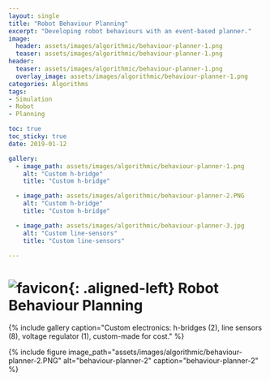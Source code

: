```yaml
---
layout: single
title: "Robot Behaviour Planning"
excerpt: "Developing robot behaviours with an event-based planner."
image:
  header: assets/images/algorithmic/behaviour-planner-1.png
  teaser: assets/images/algorithmic/behaviour-planner-1.png
header:
  teaser: assets/images/algorithmic/behaviour-planner-1.png
  overlay_image: assets/images/algorithmic/behaviour-planner-1.png
categories: Algorithms
tags:
- Simulation
- Robot
- Planning

toc: true
toc_sticky: true
date: 2019-01-12

gallery:
  - image_path: assets/images/algorithmic/behaviour-planner-1.png
    alt: "Custom h-bridge"
    title: "Custom h-bridge"

  - image_path: assets/images/algorithmic/behaviour-planner-2.PNG
    alt: "Custom h-bridge"
    title: "Custom h-bridge"

  - image_path: assets/images/algorithmic/behaviour-planner-3.jpg
    alt: "Custom line-sensors"
    title: "Custom line-sensors"

---
```


# ![favicon](/assets/images/favicon.jpg){: .aligned-left} Robot Behaviour Planning

{% include gallery caption="Custom electronics: h-bridges (2), line sensors (8), voltage regulator (1), custom-made for cost." %}

{%
include figure
image_path="assets/images/algorithmic/behaviour-planner-2.PNG"
alt="behaviour-planner-2"
caption="behaviour-planner-2"
%}
